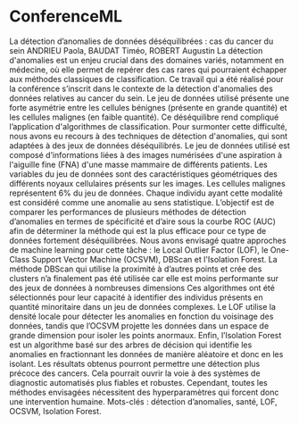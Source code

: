 # ConferenceML
La détection d’anomalies de données déséquilibrées : cas du cancer du sein
ANDRIEU Paola, BAUDAT Timéo, ROBERT Augustin
La détection d'anomalies est un enjeu crucial dans des domaines variés, notamment en médecine, où elle permet de repérer des cas rares qui pourraient échapper aux méthodes classiques de classification. Ce travail qui a été réalisé pour la conférence s’inscrit dans le contexte de la détection d'anomalies des données relatives au cancer du sein. Le jeu de données utilisé présente une forte asymétrie entre les cellules bénignes (présente en grande quantité) et les cellules malignes (en faible quantité). Ce déséquilibre rend compliqué l’application d'algorithmes de classification. Pour surmonter cette difficulté, nous avons eu recours à des techniques de détection d'anomalies, qui sont adaptées à des jeux de données déséquilibrés.
Le jeu de données utilisé est composé d’informations liées à des images numérisées d'une aspiration à l'aiguille fine (FNA) d'une masse mammaire de différents patients. Les variables du jeu de données sont des caractéristiques géométriques des différents noyaux cellulaires présents sur les images. Les cellules malignes représentent 6% du jeu de données. Chaque individu ayant cette modalité est considéré comme une anomalie au sens statistique. L’objectif est de comparer les performances de plusieurs méthodes de détection d’anomalies en termes de spécificité et d’aire sous la courbe ROC (AUC) afin de déterminer la méthode qui est la plus efficace pour ce type de données fortement déséquilibrées. 
Nous avons envisagé quatre approches de machine learning pour cette tâche : le Local Outlier Factor (LOF), le One-Class Support Vector Machine (OCSVM), DBScan et l'Isolation Forest. La méthode DBScan qui utilise la proximité à d’autres points et crée des clusters n’a finalement pas été utilisée car elle est moins performante sur des jeux de données à nombreuses dimensions Ces algorithmes ont été sélectionnés pour leur capacité à identifier des individus présents en quantité minoritaire dans un jeu de données complexes. Le LOF utilise la densité locale pour détecter les anomalies en fonction du voisinage des données, tandis que l’OCSVM projette les données dans un espace de grande dimension pour isoler les points anormaux. Enfin, l’Isolation Forest est un algorithme basé sur des arbres de décision qui identifie les anomalies en fractionnant les données de manière aléatoire et donc en les isolant. 
Les résultats obtenus pourront permettre une détection plus précoce des cancers. Cela pourrait ouvrir la voie à des systèmes de diagnostic automatisés plus fiables et robustes. Cependant, toutes les méthodes envisagées nécessitent des hyperparamètres qui forcent donc une intervention humaine. 
Mots-clés : détection d’anomalies, santé, LOF, OCSVM, Isolation Forest.
